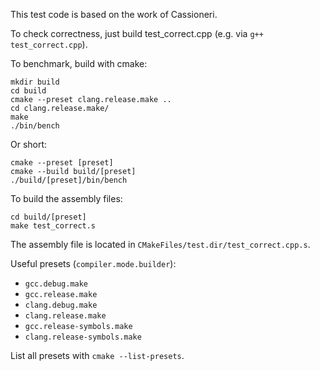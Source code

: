 This test code is based on the work of Cassioneri.

To check correctness, just build test_correct.cpp (e.g. via `g++ test_correct.cpp`).

To benchmark, build with cmake:
```
mkdir build
cd build
cmake --preset clang.release.make ..
cd clang.release.make/
make
./bin/bench
```

Or short:
```
cmake --preset [preset]
cmake --build build/[preset]
./build/[preset]/bin/bench
```

To build the assembly files:
```
cd build/[preset]
make test_correct.s
```
The assembly file is located in `CMakeFiles/test.dir/test_correct.cpp.s`.

Useful presets (`compiler.mode.builder`):
- `gcc.debug.make`
- `gcc.release.make`
- `clang.debug.make`
- `clang.release.make`
- `gcc.release-symbols.make`
- `clang.release-symbols.make`

List all presets with `cmake --list-presets`.